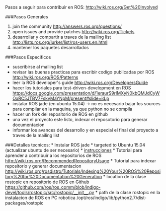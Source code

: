 Pasos a seguir para contribuir en ROS:
http://wiki.ros.org/Get%20Involved

###Pasos Generales
1. join the community http://answers.ros.org/questions/
2. open issues and provide patches http://wiki.ros.org/Tickets
3. desarrollar y compartir a traves de la mailing list http://lists.ros.org/lurker/list/ros-users.en.html
4. mantener los paquetes desarrollados 


###Pasos Especificos
  * suscribirse al mailing list 
  * revisar las buenas practicas para escribir codigo publicadas por ROS http://wiki.ros.org/ROS/Patterns
  * leer la ROS developer's guide http://wiki.ros.org/DevelopersGuide
  * hacer los tutoriales para test-driven-development en ROS https://docs.google.com/presentation/d/1eraurS9rlMXyN0kbQMJdCyWOxRC5JTBV7FskyMaYNpM/present#slide=id.p
  * instalar ROS jade (en ubuntu 15.04) -> no es necesario bajar los sources para compilar en la maquina, ya que python no se compila
  * hacer un fork del repositorio de ROS en github
  * una vez el proyecto este listo, indexar el reposotorio para generar documentacion
  * informar los avances del desarrollo y en especial el final del proyecto a traves de la mailing list
  
  
###Detalles tecnicos:
    * Instalar ROS jade
      * targeted to Ubuntu 15.04 (actualizar ubuntu de ser necesario)
      * [instrucciones](http://wiki.ros.org/jade/Installation/Ubuntu)
    * Tutorial para aprender a contribuir a los repositorios de ROS http://wiki.ros.org/RecommendedRepositoryUsage
    * Tutorial para indexar repositorio y generar documentacion http://wiki.ros.org/rosdistro/Tutorials/Indexing%20Your%20ROS%20Repository%20for%20Documentation%20Generation
    * location de la clase rostopic en repositorio de ROS en Github https://github.com/ros/ros_comm/blob/indigo-devel/tools/rostopic/src/rostopic/__init__.py
    * path de la clase rostopic en la instalacion de ROS en PC robotica /opt/ros/indigo/lib/python2.7/dist-packages/rostopic
